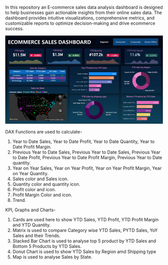 In this repository an E-commerce sales data analysis dashboard is designed to help businesses gain actionable insights from their online sales data. The dashboard provides intuitive visualizations, comprehensive metrics, and customizable reports to optimize decision-making and drive ecommerce success.

![E-Commerce Sales Analysis Dashboard](https://github.com/bhawna-sinha/PowerBI/blob/main/E-Commerce%20sales%20analysys/Screenshot%202023-07-08%20091121.png?raw=trie)

DAX Functions are used to calculate-
1. Year to Date Sales, Year to Date Profit, Year to Date Quantity, Year to Date Profit Margin.
2. Previous Year to Date Sales, Previous Year to Date Sales, Previous Year to Date Profit, Previous Year to Date Profit Margin, Previous Year to Date quantity.
3. Year on Year Sales, Year on Year Profit, Year on Year Profit Margin, Year on Year Quantity.
4. Sales color and Sales icon.
5. Quantity color and quantity icon.
6. Profit color and icon.
7. Profit Margin Color and icon.
8. Trend.

KPI, Graphs and Charts-
1. Cards are used here to show YTD Sales, YTD Profit, YTD Profit Margin and YTD Quantity.
2. Matrix is used to compare Category wise YTD Sales, PYTD Sales, YoY Sales and their Trends.
3. Stacked Bar Chart is used to analyse top 5 product by YTD Sales and Bottom 5 Products by YTD Sales.
4. Donut Chart is used to show YTD Sales by Region amd Shipping type
5. Map is used to analyse Sales by State.